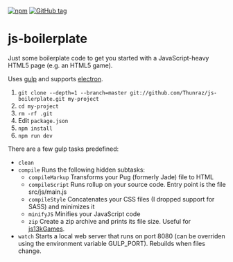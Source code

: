 [![npm](https://img.shields.io/github/license/thunraz/js-boilerplate.svg)](https://github.com/Thunraz/js-boilerplate/blob/master/LICENSE)
[![GitHub tag](https://img.shields.io/github/tag/thunraz/js-boilerplate.svg)](https://github.com/Thunraz/js-boilerplate/tags)

# js-boilerplate

Just some boilerplate code to get you started with a JavaScript-heavy HTML5 page (e.g. an HTML5 game).

Uses [gulp](http://gulpjs.com/) and supports [electron](http://electron.atom.io/).

1. `git clone --depth=1 --branch=master git://github.com/Thunraz/js-boilerplate.git my-project`
2. `cd my-project`
3. `rm -rf .git`
4. Edit `package.json`
5. `npm install`
6. `npm run dev`

There are a few gulp tasks predefined:
* `clean`
* `compile` Runs the following hidden subtasks:
  * `compileMarkup` Transforms your Pug (formerly Jade) file to HTML
  * `compileScript` Runs rollup on your source code. Entry point is the file src/js/main.js
  * `compileStyle` Concatenates your CSS files (I dropped support for SASS) and minimizes it
  * `minifyJS` Minifies your JavaScript code
  * `zip` Create a zip archive and prints its file size. Useful for [js13kGames](http://js13kgames.com).
* `watch` Starts a local web server that runs on port 8080 (can be overriden using the environment variable GULP_PORT). Rebuilds when files change.
